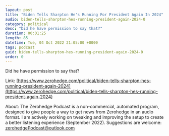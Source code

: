 ```yaml
---
layout: post
title: "Biden Tells Sharpton He's Running For President Again In 2024"
audio: biden-tells-sharpton-hes-running-president-again-2024-0
category: political
desc: "Did he have permission to say that?"
duration: 00:01:25
length: 85
datetime: Tue, 04 Oct 2022 21:05:00 +0000
tags: podcast
guid: biden-tells-sharpton-hes-running-president-again-2024-0
order: 0
---
```

Did he have permission to say that?

Link: [https://www.zerohedge.com/political/biden-tells-sharpton-hes-running-president-again-2024](https://www.zerohedge.com/political/biden-tells-sharpton-hes-running-president-again-2024)

About: The Zerohedge Podcast is a non-commercial, automated program, designed to give people a way to get news from Zerohedge in an audio format.  I am actively working on tweaking and improving the setup to create a better listening experience (September 2022).  Suggestions are welcome: [zerohedgePodcast@outlook.com](mailto:zerohedgePodcast@outlook.com)
